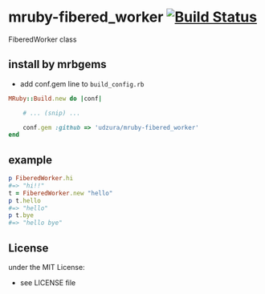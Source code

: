 # mruby-fibered_worker   [![Build Status](https://travis-ci.org/udzura/mruby-fibered_worker.svg?branch=master)](https://travis-ci.org/udzura/mruby-fibered_worker)
FiberedWorker class
## install by mrbgems
- add conf.gem line to `build_config.rb`

```ruby
MRuby::Build.new do |conf|

    # ... (snip) ...

    conf.gem :github => 'udzura/mruby-fibered_worker'
end
```
## example
```ruby
p FiberedWorker.hi
#=> "hi!!"
t = FiberedWorker.new "hello"
p t.hello
#=> "hello"
p t.bye
#=> "hello bye"
```

## License
under the MIT License:
- see LICENSE file

